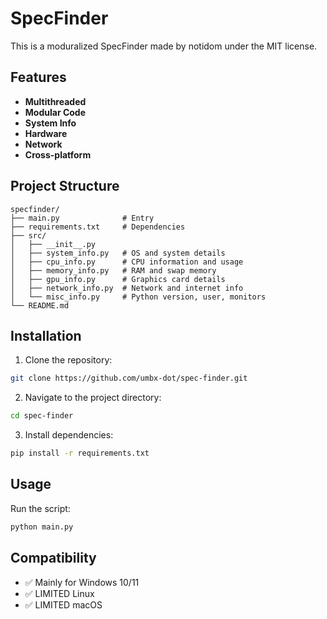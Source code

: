# SpecFinder

This is a moduralized SpecFinder made by notidom under the MIT license.

## Features

- **Multithreaded**
- **Modular Code**
- **System Info**
- **Hardware**
- **Network**
- **Cross-platform**

## Project Structure

```
specfinder/
├── main.py              # Entry  
├── requirements.txt     # Dependencies
├── src/
│   ├── __init__.py
│   ├── system_info.py   # OS and system details
│   ├── cpu_info.py      # CPU information and usage
│   ├── memory_info.py   # RAM and swap memory
│   ├── gpu_info.py      # Graphics card details
│   ├── network_info.py  # Network and internet info
│   └── misc_info.py     # Python version, user, monitors
└── README.md
```

## Installation

1. Clone the repository:
```bash
git clone https://github.com/umbx-dot/spec-finder.git
```

2. Navigate to the project directory:
```bash
cd spec-finder
```

3. Install dependencies:
```bash
pip install -r requirements.txt
```

## Usage

Run the script:

```bash
python main.py
```

## Compatibility

- ✅ Mainly for Windows 10/11
- ✅ LIMITED Linux   
- ✅ LIMITED macOS
